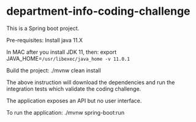 # department-info-coding-challenge

This is a Spring boot project.

Pre-requisites: 
    Install java 11.X

In MAC after you install JDK 11, then:
export JAVA_HOME=`/usr/libexec/java_home -v 11.0.1`

Build the project:
./mvnw clean install

The above instruction will download the dependencies and run the integration tests which validate the coding challenge.

The application exposes an API but no user interface.

To run the application:
./mvnw spring-boot:run